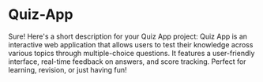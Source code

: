 # Quiz-App
Sure! Here's a short description for your Quiz App project:  Quiz App is an interactive web application that allows users to test their knowledge across various topics through multiple-choice questions. It features a user-friendly interface, real-time feedback on answers, and score tracking. Perfect for learning, revision, or just having fun!
